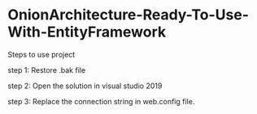 # OnionArchitecture-Ready-To-Use-With-EntityFramework

Steps to use project

step 1: Restore .bak file 

step 2: Open the solution in visual studio 2019 

step 3: Replace the connection string in web.config file.

